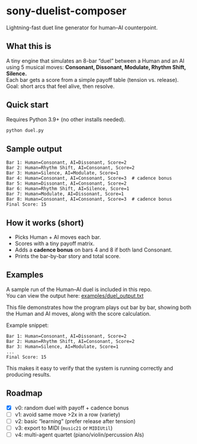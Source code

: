 # sony-duelist-composer

Lightning-fast duet line generator for human–AI counterpoint.

## What this is

A tiny engine that simulates an 8-bar “duel” between a Human and an AI using 5 musical moves: 
**Consonant, Dissonant, Modulate, Rhythm Shift, Silence.**  
Each bar gets a score from a simple payoff table (tension vs. release).  
Goal: short arcs that feel alive, then resolve.

## Quick start

Requires Python 3.9+ (no other installs needed).

```bash
python duel.py
```

## Sample output

```
Bar 1: Human=Consonant, AI=Dissonant, Score=2
Bar 2: Human=Rhythm Shift, AI=Consonant, Score=2
Bar 3: Human=Silence, AI=Modulate, Score=1
Bar 4: Human=Consonant, AI=Consonant, Score=3  # cadence bonus
Bar 5: Human=Dissonant, AI=Consonant, Score=2
Bar 6: Human=Rhythm Shift, AI=Silence, Score=1
Bar 7: Human=Modulate, AI=Dissonant, Score=1
Bar 8: Human=Consonant, AI=Consonant, Score=3  # cadence bonus
Final Score: 15
```

## How it works (short)

- Picks Human + AI moves each bar.  
- Scores with a tiny payoff matrix.  
- Adds a **cadence bonus** on bars 4 and 8 if both land Consonant.  
- Prints the bar-by-bar story and total score.  

## Examples

A sample run of the Human–AI duel is included in this repo.  
You can view the output here: [examples/duel_output.txt](examples/duel_output.txt)

This file demonstrates how the program plays out bar by bar, showing both the Human and AI moves, along with the score calculation.

Example snippet:

```
Bar 1: Human=Consonant, AI=Dissonant, Score=2
Bar 2: Human=Rhythm Shift, AI=Consonant, Score=2
Bar 3: Human=Silence, AI=Modulate, Score=1
...
Final Score: 15
```

This makes it easy to verify that the system is running correctly and producing results.

## Roadmap

- [x] v0: random duel with payoff + cadence bonus  
- [ ] v1: avoid same move >2x in a row (variety)  
- [ ] v2: basic “learning” (prefer release after tension)  
- [ ] v3: export to MIDI (`music21` or `MIDIUtil`)  
- [ ] v4: multi-agent quartet (piano/violin/percussion AIs)  

